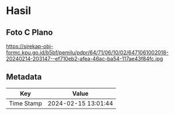 # Hasil

## Foto C Plano

https://sirekap-obj-formc.kpu.go.id/b5bf/pemilu/pdpr/64/71/06/10/02/6471061002018-20240214-203147--ef710eb2-afea-46ac-ba54-117ae43f84fc.jpg


## Metadata

| Key        | Value               |
| ---------- | ------------------- |
| Time Stamp | 2024-02-15 13:01:44 |



